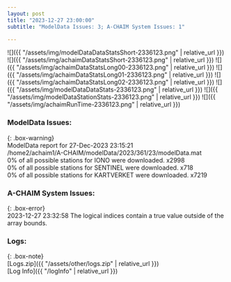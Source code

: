 ```yaml
---
layout: post
title: "2023-12-27 23:00:00"
subtitle: "ModelData Issues: 3; A-CHAIM System Issues: 1"

---
```


![]({{ "/assets/img/modelDataDataStatsShort-2336123.png" | relative_url }})
![]({{ "/assets/img/achaimDataStatsShort-2336123.png" | relative_url }})
![]({{ "/assets/img/achaimDataStatsLong00-2336123.png" | relative_url }})
![]({{ "/assets/img/achaimDataStatsLong01-2336123.png" | relative_url }})
![]({{ "/assets/img/achaimDataStatsLong02-2336123.png" | relative_url }})
![]({{ "/assets/img/modelDataDataStats-2336123.png" | relative_url }})
![]({{ "/assets/img/modelDataStationStats-2336123.png" | relative_url }})
![]({{ "/assets/img/achaimRunTime-2336123.png" | relative_url }})


### ModelData Issues:  
  
{: .box-warning}  
 ModelData report for 27-Dec-2023 23:15:21   
 /home2/achaim1/A-CHAIM/modelData/2023/361/23/modelData.mat   
 0% of all possible stations for IONO were downloaded. x2998   
 0% of all possible stations for SENTINEL were downloaded. x718   
 0% of all possible stations for KARTVERKET were downloaded. x7219   
  
### A-CHAIM System Issues:  
  
{: .box-error}  
2023-12-27 23:32:58 The logical indices contain a true value outside of the array bounds.  

### Logs:  
  
{: .box-note}  
[Logs.zip]({{ "/assets/other/logs.zip" | relative_url }})  
[Log Info]({{ "/logInfo" | relative_url }})  
